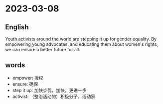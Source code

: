 # 2023-03-08

## English
Youth activists around the world are
stepping it up for gender equality. By
empowering young advocates, and 
educating them about women's rights, we
can ensure a better future for all.


## words
* empower: 授权
* ensure: 确保
* step it up: 加快步伐，加快，更进一步
* activist: （整治活动的）积极分子，活动家 
